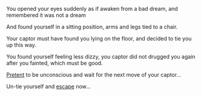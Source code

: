 You opened your eyes suddenly as if awaken from a bad dream, and remembered it was not a dream

And found yourself in a sitting position, arms and legs tied to a chair.

Your captor must have found you lying on the floor, and decided to tie you up this way.

You found yourself feeling less dizzy, you captor did not drugged you again after you fainted, which must be good.

[Pretent](fake/fake.md) to be unconscious and wait for the next move of your captor...

Un-tie yourself and [escape](escape/escape.md) now...
